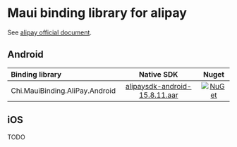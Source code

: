 # Maui binding library for alipay

See [alipay official document](https://opendocs.alipay.com/open/04km1h).

## Android

| Binding library | Native SDK | Nuget |
|:-| :-: | :-: |
|Chi.MauiBinding.AliPay.Android| [alipaysdk-android-15.8.11.aar](https://search.maven.org/artifact/com.alipay.sdk/alipaysdk-android/15.8.11/aar)| [![NuGet](https://buildstats.info/nuget/Chi.MauiBinding.AliPay.Android?includePreReleases=false)](https://www.nuget.org/packages/Chi.MauiBinding.AliPay.Android/ "Download Chi.MauiBinding.AliPay.Android from NuGet.org") |

## iOS

TODO
